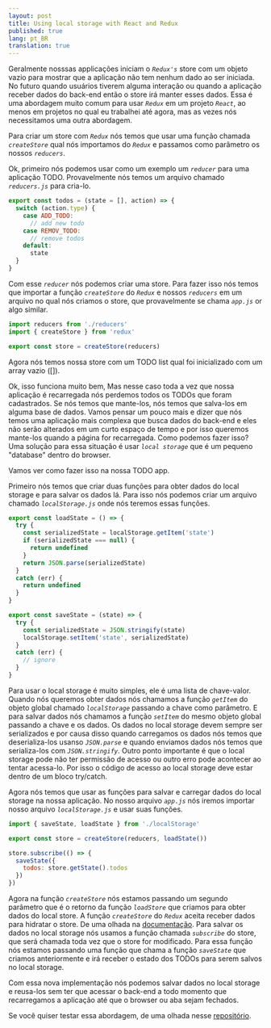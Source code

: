 ```yaml
---
layout: post
title: Using local storage with React and Redux
published: true
lang: pt_BR
translation: true
---
```


Geralmente nosssas applicações iniciam o *`Redux's`* store com um objeto vazio para mostrar que a aplicação não tem nenhum dado ao ser iniciada. No futuro quando usuários tiverem alguma interação ou quando a aplicação receber dados do back-end então o store irá manter esses dados. Essa é uma abordagem muito comum para usar *`Redux`* em um projeto *`React`*, ao menos em projetos no qual eu trabalhei até agora, mas as vezes nós necessitamos uma outra abordagem.

Para criar um store com *`Redux`* nós temos que usar uma função chamada *`createStore`* qual nós importamos do *`Redux`* e passamos como parâmetro os nossos *`reducers`*.

Ok, primeiro nós podemos usar como um exemplo um *`reducer`* para uma aplicação TODO. Provavelmente nós temos um arquivo chamado *`reducers.js`* para cria-lo.

```javascript
export const todos = (state = [], action) => {
  switch (action.type) {
    case ADD_TODO:
      // add new todo
    case REMOV_TODO:
      // remove todos
    default:
      state
  }
}
```

Com esse *`reducer`* nós podemos criar uma store. Para fazer isso nós temos que importar a função *`createStore`* do *`Redux`* e nossos *`reducers`* em um arquivo no qual nós criamos o store, que provavelmente se chama *`app.js`* or algo similar.

```javascript
import reducers from './reducers'
import { createStore } from 'redux'

export const store = createStore(reducers)
```
Agora nós temos nossa store com um TODO list qual foi inicializado com um array vazio ([]).

Ok, isso funciona muito bem, Mas nesse caso toda a vez que nossa aplicação é recarregada nós perdemos todos os TODOs que foram cadastrados. Se nós temos que mante-los, nós temos que salva-los em alguma base de dados.
Vamos pensar um pouco mais e dizer que nós temos uma aplicação mais complexa que busca dados do back-end e eles não serão alterados em um curto espaço de tempo e por isso queremos mante-los quando a página for recarregada. Como podemos fazer isso?
Uma solução para essa situação é usar *`local storage`* que é um pequeno "database" dentro do browser.

Vamos ver como fazer isso na nossa TODO app.

Primeiro nós temos que criar duas funções para obter dados do local storage e para salvar os dados lá.
Para isso nós podemos criar um arquivo chamado *`localStorage.js`* onde nós teremos essas funções.

```javascript
export const loadState = () => {
  try {
    const serializedState = localStorage.getItem('state')
    if (serializedState === null) {
      return undefined
    }
    return JSON.parse(serializedState)
  }
  catch (err) {
    return undefined
  }
}

export const saveState = (state) => {
  try {
    const serializedState = JSON.stringify(state)
    localStorage.setItem('state', serializedState)
  }
  catch (err) {
    // ignore
  }
}
```

Para usar o local storage é muito simples, ele é uma lista de chave-valor. Quando nós queremos obter dados nós chamamos a função *`getItem`* do objeto global chamado *`localStorage`* passando a chave como parâmetro. E para salvar dados nós chamamos a função *`setItem`* do mesmo objeto global passando a chave e os dados.
Os dados no local storage devem sempre ser serializados e por causa disso quando carregamos os dados nós temos que deserializa-los usanso *`JSON.parse`* e quando enviamos dados nós temos que serializa-los com *`JSON.stringify`*.
Outro ponto importante é que o local storage pode não ter permissão de acesso ou outro erro pode acontecer ao tentar acessa-lo. Por isso o código de acesso ao local storage deve estar dentro de um bloco try/catch.

Agora nós temos que usar as funções para salvar e carregar dados do local storage na nossa aplicação.
No nosso arquivo *`app.js`* nós iremos importar nosso arquivo *`localStorage.js`* e usar suas funções.

```javascript
import { saveState, loadState } from './localStorage'

export const store = createStore(reducers, loadState())

store.subscribe(() => {
  saveState({
    todos: store.getState().todos
  })
})
```

Agora na função *`createStore`* nós estamos passando um segundo parâmetro que é o retorno da função *`loadStore`* que criamos para obter dados do local store. A função *`createStore`* do *`Redux`* aceita receber dados para hidratar o store. De uma olhada na [documentação](https://github.com/reactjs/redux/blob/master/docs/api/createStore.md).
Para salvar os dados no local storage nós usamos a função chamada *`subscribe`* do store, que será chamada toda vez que o store for modificado. Para essa função nós estamos passando uma função que chama a função *`saveState`* que criamos anteriormente e irá receber o estado dos TODOs para serem salvos no local storage.

Com essa nova implementação nós podemos salvar dados no local storage e reusa-los sem ter que acessar o back-end a todo momento que recarregamos a aplicação até que o browser ou aba sejam fechados.

Se você quiser testar essa abordagem, de uma olhada nesse [repositório](https://github.com/rodrigo-morais/react-redux-to-do).

